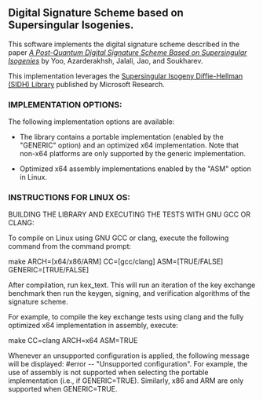 ## Digital Signature Scheme based on Supersingular Isogenies.

This software implements the digital signature scheme described in the paper [*A Post-Quantum Digital Signature Scheme Based on Supersingular Isogenies*](https://eprint.iacr.org/2017/186) by Yoo, Azarderakhsh, Jalali, Jao, and Soukharev.

This implementation leverages the [Supersingular Isogeny Diffie-Hellman (SIDH) Library](https://www.microsoft.com/en-us/research/project/sidh-library/) published by Microsoft Research.


### IMPLEMENTATION OPTIONS:

The following implementation options are available:

- The library contains a portable implementation (enabled by the "GENERIC" option) and an optimized
  x64 implementation. Note that non-x64 platforms are only supported by the generic implementation. 

- Optimized x64 assembly implementations enabled by the "ASM" option in Linux.



### INSTRUCTIONS FOR LINUX OS:

BUILDING THE LIBRARY AND EXECUTING THE TESTS WITH GNU GCC OR CLANG:

To compile on Linux using GNU GCC or clang, execute the following command from the command prompt:

make ARCH=[x64/x86/ARM] CC=[gcc/clang] ASM=[TRUE/FALSE] GENERIC=[TRUE/FALSE]

After compilation, run kex_text. This will run an iteration of the key exchange benchmark then run the keygen, 
signing, and verification algorithms of the signature scheme.

For example, to compile the key exchange tests using clang and the fully optimized x64 implementation 
in assembly, execute:

make CC=clang ARCH=x64 ASM=TRUE

Whenever an unsupported configuration is applied, the following message will be displayed: #error -- 
"Unsupported configuration". For example, the use of assembly is not supported when selecting the portable 
implementation (i.e., if GENERIC=TRUE). Similarly, x86 and ARM are only supported when GENERIC=TRUE.
